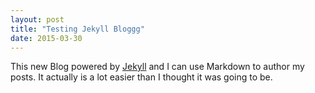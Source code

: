 ```yaml
---
layout: post
title: "Testing Jekyll Bloggg"
date: 2015-03-30
---
```


This new Blog powered by [Jekyll](http://jekyllrb.com) and I can use Markdown to author my posts.
It actually is a lot easier than I thought it was going to be.
